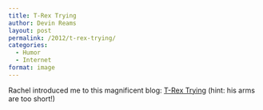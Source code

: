 ```yaml
---
title: T-Rex Trying
author: Devin Reams
layout: post
permalink: /2012/t-rex-trying/
categories:
  - Humor
  - Internet
format: image
---
```

Rachel introduced me to this magnificent blog: [T-Rex Trying][1] (hint: his arms are too short!)

 [1]: http://trextrying.tumblr.com/